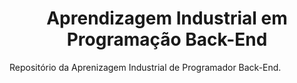 <div align="center">
  <h1>Aprendizagem Industrial em Programação Back-End</h1>
</div>

<p>Repositório da Aprenizagem Industrial de Programador Back-End.</p>
<img scr="https://www.google.com/url?sa=i&url=https%3A%2F%2Fwallhere.com%2Fpt%2Fwallpaper%2F922992&psig=AOvVaw0CNH8ACOjYxVZXin3KqDD-&ust=1676404869221000&source=images&cd=vfe&ved=0CBAQjRxqFwoTCPiZ1_ikk_0CFQAAAAAdAAAAABAH"/>

